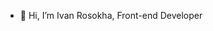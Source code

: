 - 👋 Hi, I’m Ivan Rosokha, Front-end Developer

<!---
VanyaRH/VanyaRH is a ✨ special ✨ repository because its `README.md` (this file) appears on your GitHub profile.
You can click the Preview link to take a look at your changes.
--->
